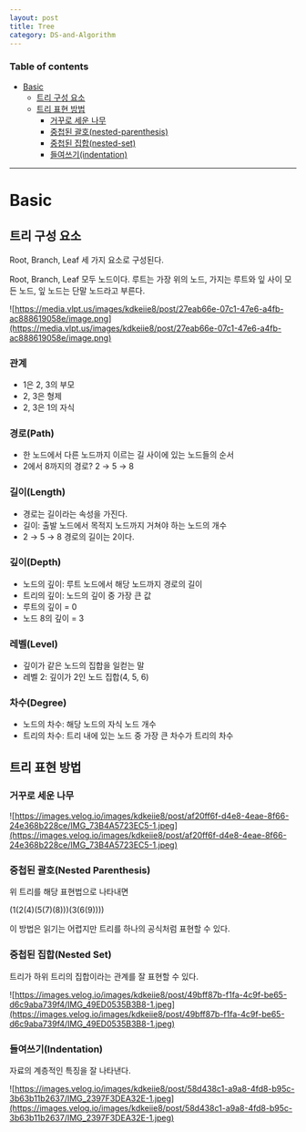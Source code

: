 ```yaml
---
layout: post
title: Tree
category: DS-and-Algorithm
---
```


### Table of contents
- [Basic](#basic)
	- [트리 구성 요소](#트리-구성-요소)
	- [트리 표현 방법](#트리-표현-방법)
		- [거꾸로 세운 나무](#거꾸로-세운-나무)
		- [중첩된 괄호(nested-parenthesis)](#중첩된-괄호nested-parenthesis)
		- [중첩된 집합(nested-set)](#중첩된-집합nested-set)
		- [들여쓰기(indentation)](#들여쓰기indentation)

---

# Basic
## 트리 구성 요소
Root, Branch, Leaf 세 가지 요소로 구성된다.

Root, Branch, Leaf 모두 노드이다. 루트는 가장 위의 노드, 가지는 루트와 잎 사이 모든 노드, 잎 노드는 단말 노드라고 부른다.

![https://media.vlpt.us/images/kdkeiie8/post/27eab66e-07c1-47e6-a4fb-ac888619058e/image.png](https://media.vlpt.us/images/kdkeiie8/post/27eab66e-07c1-47e6-a4fb-ac888619058e/image.png)

### 관계
- 1은 2, 3의 부모
- 2, 3은 형제
- 2, 3은 1의 자식

### 경로(Path)
- 한 노드에서 다른 노드까지 이르는 길 사이에 있는 노드들의 순서
- 2에서 8까지의 경로? 2 → 5 → 8

### 길이(Length)
- 경로는 길이라는 속성을 가진다.
- 길이: 출발 노드에서 목적지 노드까지 거쳐야 하는 노드의 개수
- 2 → 5 → 8 경로의 길이는 2이다.

### 깊이(Depth)
- 노드의 깊이: 루트 노드에서 해당 노드까지 경로의 길이
- 트리의 깊이: 노드의 깊이 중 가장 큰 값
- 루트의 깊이 = 0
- 노드 8의 깊이 = 3

### 레벨(Level)
- 깊이가 같은 노드의 집합을 일컫는 말
- 레벨 2: 깊이가 2인 노드 집합(4, 5, 6)

### 차수(Degree)
- 노드의 차수: 해당 노드의 자식 노드 개수
- 트리의 차수: 트리 내에 있는 노드 중 가장 큰 차수가 트리의 차수

## 트리 표현 방법
### 거꾸로 세운 나무
![https://images.velog.io/images/kdkeiie8/post/af20ff6f-d4e8-4eae-8f66-24e368b228ce/IMG_73B4A5723EC5-1.jpeg](https://images.velog.io/images/kdkeiie8/post/af20ff6f-d4e8-4eae-8f66-24e368b228ce/IMG_73B4A5723EC5-1.jpeg)

### 중첩된 괄호(Nested Parenthesis)
위 트리를 해당 표현법으로 나타내면

(1(2(4)(5(7)(8)))(3(6(9))))

이 방법은 읽기는 어렵지만 트리를 하나의 공식처럼 표현할 수 있다.

### 중첩된 집합(Nested Set)
트리가 하위 트리의 집합이라는 관계를 잘 표현할 수 있다.

![https://images.velog.io/images/kdkeiie8/post/49bff87b-f1fa-4c9f-be65-d6c9aba739f4/IMG_49ED0535B3B8-1.jpeg](https://images.velog.io/images/kdkeiie8/post/49bff87b-f1fa-4c9f-be65-d6c9aba739f4/IMG_49ED0535B3B8-1.jpeg)

### 들여쓰기(Indentation)
자료의 계층적인 특징을 잘 나타낸다.

![https://images.velog.io/images/kdkeiie8/post/58d438c1-a9a8-4fd8-b95c-3b63b11b2637/IMG_2397F3DEA32E-1.jpeg](https://images.velog.io/images/kdkeiie8/post/58d438c1-a9a8-4fd8-b95c-3b63b11b2637/IMG_2397F3DEA32E-1.jpeg)